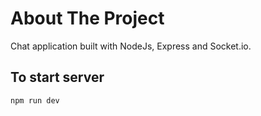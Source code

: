 # About The Project

Chat application built with NodeJs, Express and Socket.io.

## To start server

```bash
npm run dev
```
